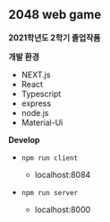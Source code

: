 ## 2048 web game
**2021학년도 2학기 졸업작품**


**개발 환경**
 - NEXT.js
 - React
 - Typescript
 - express
 - node.js
 - Material-Ui

**Develop**
- `npm run client `
  - localhost:8084

- `npm run server `
  - localhost:8000

